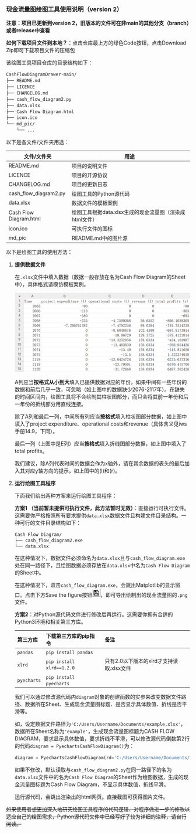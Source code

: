 ### 现金流量图绘图工具使用说明（version 2）

**注意：项目已更新到version 2，旧版本的文件可在非main的其他分支（branch）或者release中查看**

**如何下载项目文件到本地？**：点击仓库最上方的绿色Code按钮，点击Download Zip即可下载项目文件的压缩包

该绘图工具项目仓库的目录结构如下：

```bash
CashFlowDiagramDrawer-main/
├── README.md
├── LICENCE
├── CHANGELOG.md
├── cash_flow_diagram2.py
├── data.xlsx
├── Cash Flow Diagram.html
├── icon.ico
└── md_pic/
    └── ...
```

以下是各文件/文件夹用途：

| 文件/文件夹                     | 用途                                                   |
| ------------------------------ | ------------------------------------------------------ |
| README.md                      | 项目的说明文件                                          |
| LICENCE                        | 项目的开源协议                                          |
| CHANGELOG.md                   | 项目的更新日志                                          |
| cash_flow_diagram2.py          | 绘图工具的Python源代码                                   |
| data.xlsx                      | 数据文件的模板案例                                       |
| Cash Flow Diagram.html         | 绘图工具根据data.xlsx生成的现金流量图（渲染成html文件）    |
| icon.ico                       | 可执行文件的图标                                         |
| md_pic                         | README.md中的图片源                                     |

以下是绘图工具的使用方法：

1. **提供数据文件**

   在`.xlsx`文件中填入数据（数据一般存放在名为Cash Flow Diagram的Sheet中），具体格式请模仿模板案例。

   <img src="md_pic/data.png" alt="img" style="zoom:50%;" />

   A列应当**按格式从小到大**填入已提供数据对应的年份，如果中间有一些年份的数据和前后几乎一致，可忽略（如上图中的数据缺少2076-2117年）。在缺失的时间区间内，绘图工具将不会绘制其柱状图部分，而只会将其前一年份和后一年份的折线部分用直线连接。

   除了A列和最后一列，中间所有列应当**按格式**填入柱状图部分数据，如上图中填入了project expenditure、operational costs和revenue（具体含义见iws手册14.9，下同）。

   最后一列（上图中是E列）应当**按格式**填入折线图部分数据，如上图中填入了total profits。

   我们建议，除A列代表时间的数据会作为x轴外，请在其余数据的表头的最后加入其对应y轴方向的提示，如上图中的(l)和(r)。

2. **运行绘图工具程序**

   下面我们给出两种方案来运行绘图工具程序：

   **方案1 （当前暂未提供可执行文件，此方法暂时无效）**：直接运行可执行文件。这需要你严格按照所有要求提供`data.xlsx`数据文件且构建文件目录结构。一种可行的文件目录结构如下：

   ```dash
   Cash Flow Diagram/
   ├── cash_flow_diagram2.exe
   └── data.xlsx
   ```

   在这种情况下，数据文件必须命名为`data.xlsx`且与`cash_flow_diagram.exe`处在同一路径下，且绘图数据必须存放在`data.xlsx`中名为`Cash Flow Diagram`的Sheet中。

   在这种情况下，双击`cash_flow_diagram.exe`，会跳出Matplotlib的显示窗口。点击下方Save the figure按钮<img src="md_pic/Save the figure.png" alt="img" style="zoom:50%;" />，即可导出绘制出的现金流量图的`.png`文件。

   **方案2**：对Python源代码文件进行修改后再运行。这需要你拥有合适的Python3环境和相关第三方库。

   | 第三方库     | 下载第三方库的pip指令     | 备注                                     |
   | ------------ | ------------------------- | ---------------------------------------- |
   | `pandas`     | `pip install pandas`      |                                          |
   | `xlrd`       | `pip install xlrd==1.2.0` | 只有2.0以下版本的xlrd才支持读取.xlsx文件 |
   | `pyecharts`  | `pip install pyecharts`   |                                          |

   我们可以通过修改源代码内`diagram`对象的创建函数的实参来改变数据文件路径、数据所在Sheet、生成现金流量图标题、是否显示具体数值、折线是否平滑等。

   如，设定数据文件路径为`'C:/Users/Username/Documents/example.xlsx'`，数据所在Sheet名称为`'example'`，生成现金流量图标题为CASH FLOW DIAGRAM，要求显示具体数值，要求折线不平滑，可以修改源代码倒数第2行的代码`diagram = PyechartsCashFlowDiagram()`为：

   ```python
   diagram = PyechartsCashFlowDiagram(rd='C:/Users/Username/Documents/example.xlsx', sheet_name='example', title='CASH FLOW DIAGRAM', show_figure=True, smooth=False)
   ```

   如果不修改，默认读取与`cash_flow_diagram2.py`在同一路径下的名为`data.xlsx`文件中的名为`Cash Flow Diagram`的Sheet作为绘图数据，生成的现金流量图标题为Cash Flow Diagram，不显示具体数值，折线平滑。

   运行源代码，会跳出渲染出的html网页。直接截图可获得图片文件。

~~如果使用者想更加深入地研究绘图工具程序的代码逻辑、对程序做进一步的修改以适应自己的绘图需求，Python源代码文件中已经写好了较为详细的注释，请自行阅读。~~

